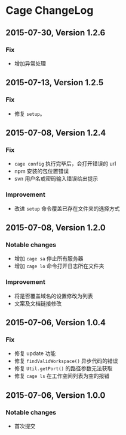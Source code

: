 # Cage ChangeLog

## 2015-07-30, Version 1.2.6

### Fix

- 增加异常处理

## 2015-07-13, Version 1.2.5

### Fix

- 修复 `setup`。

## 2015-07-08, Version 1.2.4

### Fix

- `cage config` 执行完毕后，会打开错误的 url
- npm 安装的包位置错误
- svn 用户名或密码输入错误给出提示

### Improvement

- 改进 `setup` 命令覆盖已存在文件夹的选择方式

## 2015-07-08, Version 1.2.0

### Notable changes

- 增加 `cage sa` 停止所有服务器
- 增加 `cage lo` 命令打开日志所在文件夹

### Improvement

- 将是否覆盖域名的设置修改为列表
- 文案及文档链接修改

## 2015-07-06, Version 1.0.4

### Fix

- 修复 update 功能
- 修复 `findValidWorkspace()` 异步代码的错误
- 修复 `Util.getPort()` 的路径参数无法获取
- 修复 `cage ls` 在工作空间列表为空的报错

## 2015-07-06, Version 1.0.0

### Notable changes

- 首次提交
